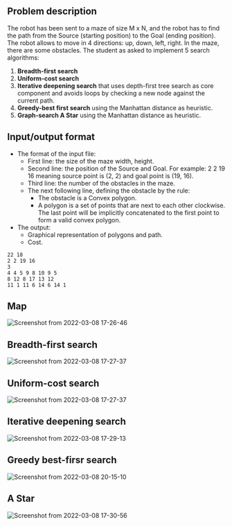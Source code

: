 ## Problem description
The robot has been sent to a maze of size M x N, and the robot has to find
the path from the Source (starting position) to the Goal (ending position).
The robot allows to move in 4 directions: up, down, left, right. In the maze,
there are some obstacles.
The student as asked to implement 5 search algorithms:
1. **Breadth-first search**
2. **Uniform-cost search**
3. **Iterative deepening search** that uses depth-first tree search as core
component and avoids loops by checking a new node against the
current path.
4. **Greedy-best first search** using the Manhattan distance as heuristic.
5. **Graph-search A Star** using the Manhattan distance as heuristic.

## Input/output format
- The format of the input file:
  - First line: the size of the maze width, height.
  - Second line: the position of the Source and Goal. For example: 2 2 19
16 meaning source point is (2, 2) and goal point is (19, 16).
  - Third line: the number of the obstacles in the maze.
  - The next following line, defining the obstacle by the rule:
    - The obstacle is a Convex polygon.
    - A polygon is a set of points that are next to each other
clockwise. The last point will be implicitly concatenated to the
first point to form a valid convex polygon.
- The output:
  - Graphical representation of polygons and path.
  - Cost.
```
22 18
2 2 19 16
3
4 4 5 9 8 10 9 5
8 12 8 17 13 12
11 1 11 6 14 6 14 1
```

## Map

![Screenshot from 2022-03-08 17-26-46](https://user-images.githubusercontent.com/83217673/157218345-59533c7c-eb16-4129-9a30-b0337983a8b3.png)

## Breadth-first search

![Screenshot from 2022-03-08 17-27-37](https://user-images.githubusercontent.com/83217673/157218184-f1d57f76-849c-463a-b35e-b446aab5b914.png)

## Uniform-cost search

![Screenshot from 2022-03-08 17-27-37](https://user-images.githubusercontent.com/83217673/157218184-f1d57f76-849c-463a-b35e-b446aab5b914.png)

## Iterative deepening search

![Screenshot from 2022-03-08 17-29-13](https://user-images.githubusercontent.com/83217673/157218502-3b4e1317-469c-4fe5-8458-96f75185e22e.png)

## Greedy best-firsr search

![Screenshot from 2022-03-08 20-15-10](https://user-images.githubusercontent.com/83217673/157245238-00b6d1e4-ea58-4bf4-afbd-2fcb6f635b7d.png)

## A Star

![Screenshot from 2022-03-08 17-30-56](https://user-images.githubusercontent.com/83217673/157218758-c51b5c40-3002-4881-a8b5-36313ad885ff.png)


